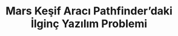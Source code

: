 ---
layout: post
title: Mars Keşif Aracı Pathfinder’daki İlginç Yazılım Problemi
ext-url: https://medium.com/@gokhansengun/mars-ke%C5%9Fif-arac%C4%B1-pathfinderdaki-i%CC%87lgin%C3%A7-yaz%C4%B1l%C4%B1m-problemi-5b6ebe771d55
lang: tr
medium: yes
---